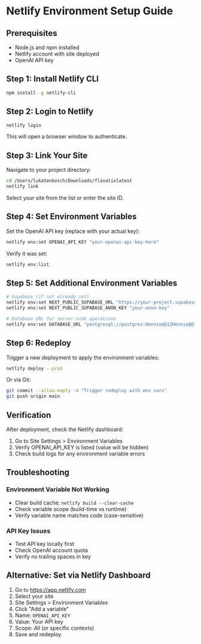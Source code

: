 # Netlify Environment Setup Guide

## Prerequisites
- Node.js and npm installed
- Netlify account with site deployed
- OpenAI API key

## Step 1: Install Netlify CLI

```bash
npm install -g netlify-cli
```

## Step 2: Login to Netlify

```bash
netlify login
```

This will open a browser window to authenticate.

## Step 3: Link Your Site

Navigate to your project directory:

```bash
cd /Users/lukatenbosch/Downloads/flavatixlatest
netlify link
```

Select your site from the list or enter the site ID.

## Step 4: Set Environment Variables

Set the OpenAI API key (replace with your actual key):

```bash
netlify env:set OPENAI_API_KEY "your-openai-api-key-here"
```

Verify it was set:

```bash
netlify env:list
```

## Step 5: Set Additional Environment Variables

```bash
# Supabase (if not already set)
netlify env:set NEXT_PUBLIC_SUPABASE_URL "https://your-project.supabase.co"
netlify env:set NEXT_PUBLIC_SUPABASE_ANON_KEY "your-anon-key"

# Database URL for server-side operations
netlify env:set DATABASE_URL "postgresql://postgres:Hennie@@12Hennie@@12@db.kobuclkvlacdwvxmakvq.supabase.co:5432/postgres"
```

## Step 6: Redeploy

Trigger a new deployment to apply the environment variables:

```bash
netlify deploy --prod
```

Or via Git:

```bash
git commit --allow-empty -m "Trigger redeploy with env vars"
git push origin main
```

## Verification

After deployment, check the Netlify dashboard:
1. Go to Site Settings > Environment Variables
2. Verify OPENAI_API_KEY is listed (value will be hidden)
3. Check build logs for any environment variable errors

## Troubleshooting

### Environment Variable Not Working
- Clear build cache: `netlify build --clear-cache`
- Check variable scope (build-time vs runtime)
- Verify variable name matches code (case-sensitive)

### API Key Issues
- Test API key locally first
- Check OpenAI account quota
- Verify no trailing spaces in key

## Alternative: Set via Netlify Dashboard

1. Go to https://app.netlify.com
2. Select your site
3. Site Settings > Environment Variables
4. Click "Add a variable"
5. Name: `OPENAI_API_KEY`
6. Value: Your API key
7. Scope: All (or specific contexts)
8. Save and redeploy